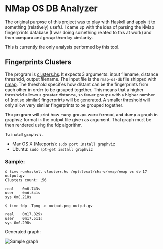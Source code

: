 # NMap OS DB Analyzer

The original purpose of this project was to play with Haskell and apply it to something (relatively) useful. I came up with the idea of parsing the NMap fingerprints database (I was doing something related to this at work) and then compare and group them by similarity.

This is currently the only analysis performed by this tool.

## Fingerprints Clusters

The program is [clusters.hs](nmap-os-db-analyzer/blob/master/clusters.hs). It expects 3 arguments: input filename, distance threshold, output filename. The input file is the `nmap-os-db` file shipped with [nmap](http://nmap.org/). The threshold specifies how distant can be the fingerprints from each other in order to be grouped together. This means that a higher threshold allows a greater distance, so fewer groups with a higher number of (not so similar) fingerprints will be generated. A smaller threshold will only allow very similar fingerprints to be grouped together.

The program will print how many groups were formed, and dump a graph in graphviz format in the output file given as argument. That graph must be then rendered using the fdp algorithm.

To install graphviz: 

 * Mac OS X (Macports): `sudo port install graphviz`
 * Ubuntu: `sudo apt-get install graphviz`

### Sample:

    $ time runhaskell clusters.hs /opt/local/share/nmap/nmap-os-db 17 output.gv
	Clusters count: 156

	real	0m6.743s
	user	0m6.541s
	sys	0m0.218s

    $ time fdp -Tpng -o output.png output.gv 

	real	0m17.829s
	user	0m17.511s
	sys	0m0.298s

Generated graph:

![Sample graph](nmap-os-db-analyzer/raw/master/sample.png)
